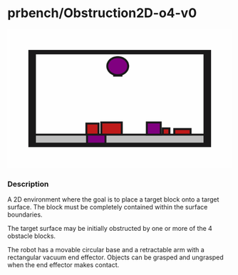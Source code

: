 # prbench/Obstruction2D-o4-v0
![random action GIF](assets/random_action_gifs/Obstruction2D-o4.gif)

### Description
A 2D environment where the goal is to place a target block onto a target surface. The block must be completely contained within the surface boundaries.

The target surface may be initially obstructed by one or more of the 4 obstacle blocks.
    
The robot has a movable circular base and a retractable arm with a rectangular vacuum end effector. Objects can be grasped and ungrasped when the end effector makes contact.
